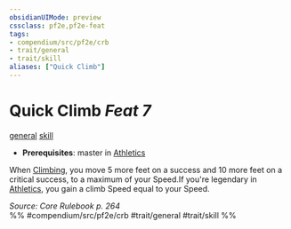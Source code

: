 ```yaml
---
obsidianUIMode: preview
cssclass: pf2e,pf2e-feat
tags:
- compendium/src/pf2e/crb
- trait/general
- trait/skill
aliases: ["Quick Climb"]
---
```

# Quick Climb  *Feat 7*  
[general](../../Rules/traits/general.md)  [skill](../../Rules/traits/skill.md)  

- **Prerequisites**: master in [Athletics](../skills.md#Athletics)

When [Climbing](../../Rules/actions/climb.md), you move 5 more feet on a success and 10 more feet on a critical success, to a maximum of your Speed.If you're legendary in [Athletics](../skills.md#Athletics), you gain a climb Speed equal to your Speed.

*Source: Core Rulebook p. 264*  
%% #compendium/src/pf2e/crb #trait/general #trait/skill %%